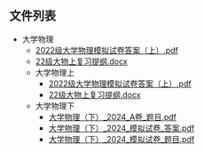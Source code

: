 

## 文件列表

- 大学物理
    - [2022级大学物理模拟试卷答案（上）.pdf](https://github.com/NjustLib/NjustDocs/blob/main/%E5%A4%A7%E5%AD%A6%E7%89%A9%E7%90%86/2022%E7%BA%A7%E5%A4%A7%E5%AD%A6%E7%89%A9%E7%90%86%E6%A8%A1%E6%8B%9F%E8%AF%95%E5%8D%B7%E7%AD%94%E6%A1%88%EF%BC%88%E4%B8%8A%EF%BC%89.pdf)
    - [22级大物上复习提纲.docx](https://github.com/NjustLib/NjustDocs/blob/main/%E5%A4%A7%E5%AD%A6%E7%89%A9%E7%90%86/22%E7%BA%A7%E5%A4%A7%E7%89%A9%E4%B8%8A%E5%A4%8D%E4%B9%A0%E6%8F%90%E7%BA%B2.docx)
    - 大学物理上
        - [2022级大学物理模拟试卷答案（上）.pdf](https://github.com/NjustLib/NjustDocs/blob/main/%E5%A4%A7%E5%AD%A6%E7%89%A9%E7%90%86/%E5%A4%A7%E5%AD%A6%E7%89%A9%E7%90%86%E4%B8%8A/2022%E7%BA%A7%E5%A4%A7%E5%AD%A6%E7%89%A9%E7%90%86%E6%A8%A1%E6%8B%9F%E8%AF%95%E5%8D%B7%E7%AD%94%E6%A1%88%EF%BC%88%E4%B8%8A%EF%BC%89.pdf)
        - [22级大物上复习提纲.docx](https://github.com/NjustLib/NjustDocs/blob/main/%E5%A4%A7%E5%AD%A6%E7%89%A9%E7%90%86/%E5%A4%A7%E5%AD%A6%E7%89%A9%E7%90%86%E4%B8%8A/22%E7%BA%A7%E5%A4%A7%E7%89%A9%E4%B8%8A%E5%A4%8D%E4%B9%A0%E6%8F%90%E7%BA%B2.docx)
    - 大学物理下
        - [大学物理（下）_2024_A卷_题目.pdf](https://github.com/NjustLib/NjustDocs/blob/main/%E5%A4%A7%E5%AD%A6%E7%89%A9%E7%90%86/%E5%A4%A7%E5%AD%A6%E7%89%A9%E7%90%86%E4%B8%8B/%E5%A4%A7%E5%AD%A6%E7%89%A9%E7%90%86%EF%BC%88%E4%B8%8B%EF%BC%89_2024_A%E5%8D%B7_%E9%A2%98%E7%9B%AE.pdf)
        - [大学物理（下）_2024_模拟试卷_答案.pdf](https://github.com/NjustLib/NjustDocs/blob/main/%E5%A4%A7%E5%AD%A6%E7%89%A9%E7%90%86/%E5%A4%A7%E5%AD%A6%E7%89%A9%E7%90%86%E4%B8%8B/%E5%A4%A7%E5%AD%A6%E7%89%A9%E7%90%86%EF%BC%88%E4%B8%8B%EF%BC%89_2024_%E6%A8%A1%E6%8B%9F%E8%AF%95%E5%8D%B7_%E7%AD%94%E6%A1%88.pdf)
        - [大学物理（下）_2024_模拟试卷_题目.pdf](https://github.com/NjustLib/NjustDocs/blob/main/%E5%A4%A7%E5%AD%A6%E7%89%A9%E7%90%86/%E5%A4%A7%E5%AD%A6%E7%89%A9%E7%90%86%E4%B8%8B/%E5%A4%A7%E5%AD%A6%E7%89%A9%E7%90%86%EF%BC%88%E4%B8%8B%EF%BC%89_2024_%E6%A8%A1%E6%8B%9F%E8%AF%95%E5%8D%B7_%E9%A2%98%E7%9B%AE.pdf)
